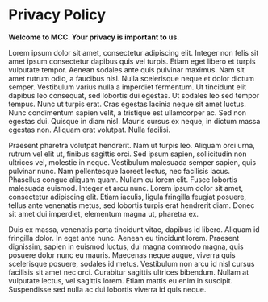 # Privacy Policy

**Welcome to MCC. Your privacy is important to us.**

Lorem ipsum dolor sit amet, consectetur adipiscing elit. Integer non felis sit amet ipsum consectetur dapibus quis vel turpis. Etiam eget libero et turpis vulputate tempor. Aenean sodales ante quis pulvinar maximus. Nam sit amet rutrum odio, a faucibus nisl. Nulla scelerisque neque et dolor dictum semper. Vestibulum varius nulla a imperdiet fermentum. Ut tincidunt elit dapibus leo consequat, sed lobortis dui egestas. Ut sodales leo sed tempor tempus. Nunc ut turpis erat. Cras egestas lacinia neque sit amet luctus. Nunc condimentum sapien velit, a tristique est ullamcorper ac. Sed non egestas dui. Quisque in diam nisl. Mauris cursus ex neque, in dictum massa egestas non. Aliquam erat volutpat. Nulla facilisi.

Praesent pharetra volutpat hendrerit. Nam ut turpis leo. Aliquam orci urna, rutrum vel elit ut, finibus sagittis orci. Sed ipsum sapien, sollicitudin non ultrices vel, molestie in neque. Vestibulum malesuada semper sapien, quis pulvinar nunc. Nam pellentesque laoreet lectus, nec facilisis lacus. Phasellus congue aliquam quam. Nullam eu lorem elit. Fusce lobortis malesuada euismod. Integer et arcu nunc. Lorem ipsum dolor sit amet, consectetur adipiscing elit. Etiam iaculis, ligula fringilla feugiat posuere, tellus ante venenatis metus, sed lobortis turpis erat hendrerit diam. Donec sit amet dui imperdiet, elementum magna ut, pharetra ex.

Duis ex massa, venenatis porta tincidunt vitae, dapibus id libero. Aliquam id fringilla dolor. In eget ante nunc. Aenean eu tincidunt lorem. Praesent dignissim, sapien in euismod luctus, dui magna commodo magna, quis posuere dolor nunc eu mauris. Maecenas neque augue, viverra quis scelerisque posuere, sodales id metus. Vestibulum non arcu id nisl cursus facilisis sit amet nec orci. Curabitur sagittis ultrices bibendum. Nullam at vulputate lectus, vel sagittis lorem. Etiam mattis eu enim in suscipit. Suspendisse sed nulla ac dui lobortis viverra id quis neque.

